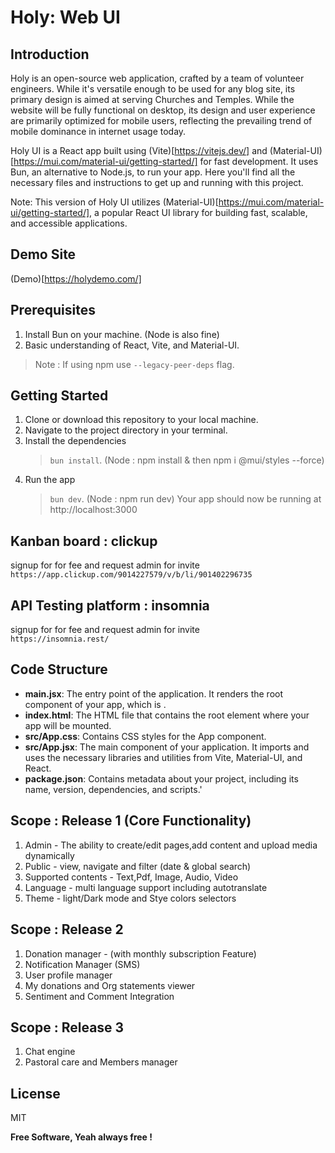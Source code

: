 # Holy: Web UI

## Introduction

Holy is an open-source web application, crafted by a team of volunteer engineers. While it's versatile enough to be used for any blog site, its primary design is aimed at serving Churches and Temples. While the website will be fully functional on desktop, its design and user experience are primarily optimized for mobile users, reflecting the prevailing trend of mobile dominance in internet usage today.

Holy UI is a React app built using (Vite)[https://vitejs.dev/] and (Material-UI)[https://mui.com/material-ui/getting-started/] for fast development. It uses Bun, an alternative to Node.js, to run your app. Here you'll find all the necessary files and instructions to get up and running with this project.

Note: This version of Holy UI utilizes (Material-UI)[https://mui.com/material-ui/getting-started/], a popular React UI library for building fast, scalable, and accessible applications.

## Demo Site
(Demo)[https://holydemo.com/]

## Prerequisites

1. Install Bun on your machine. (Node is also fine)
2. Basic understanding of React, Vite, and Material-UI.

> Note : If using npm use `--legacy-peer-deps` flag.

## Getting Started

1. Clone or download this repository to your local machine.
2. Navigate to the project directory in your terminal.
3. Install the dependencies
   > `bun install`. (Node : npm install & then npm i @mui/styles --force)
4. Run the app
   > `bun dev`. (Node : npm run dev) Your app should now be running at http://localhost:3000

## Kanban board : clickup

signup for for fee and request admin for invite  
`https://app.clickup.com/9014227579/v/b/li/901402296735`

## API Testing platform : insomnia

signup for for fee and request admin for invite  
`https://insomnia.rest/`

## Code Structure

- **main.jsx**: The entry point of the application. It renders the root component of your app, which is <App />.
- **index.html**: The HTML file that contains the root element where your app will be mounted.
- **src/App.css**: Contains CSS styles for the App component.
- **src/App.jsx**: The main component of your application. It imports and uses the necessary libraries and utilities from Vite, Material-UI, and React.
- **package.json**: Contains metadata about your project, including its name, version, dependencies, and scripts.'

## Scope : Release 1 (Core Functionality)

1. Admin - The ability to create/edit pages,add content and upload media dynamically
2. Public - view, navigate and filter (date & global search)
3. Supported contents - Text,Pdf, Image, Audio, Video
4. Language - multi language support including autotranslate
5. Theme - light/Dark mode and Stye colors selectors

## Scope : Release 2

1. Donation manager - (with monthly subscription Feature)
2. Notification Manager (SMS)
3. User profile manager
4. My donations and Org statements viewer
5. Sentiment and Comment Integration

## Scope : Release 3

1. Chat engine
2. Pastoral care and Members manager

## License

MIT

**Free Software, Yeah always free !**
